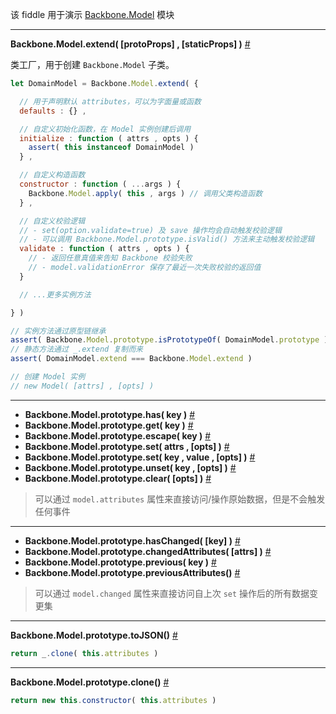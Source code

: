 该 fiddle 用于演示 [Backbone.Model](http://backbonejs.org/#Model) 模块

---

__Backbone.Model.extend( [protoProps] , [staticProps] )__ [#](http://backbonejs.org/#Model-extend)

类工厂，用于创建 `Backbone.Model` 子类。

```js
let DomainModel = Backbone.Model.extend( {

  // 用于声明默认 attributes，可以为字面量或函数
  defaults : {} ,

  // 自定义初始化函数，在 Model 实例创建后调用
  initialize : function ( attrs , opts ) {
    assert( this instanceof DomainModel )
  } ,

  // 自定义构造函数
  constructor : function ( ...args ) {
    Backbone.Model.apply( this , args ) // 调用父类构造函数
  } ,

  // 自定义校验逻辑
  // - set(option.validate=true) 及 save 操作均会自动触发校验逻辑
  // - 可以调用 Backbone.Model.prototype.isValid() 方法来主动触发校验逻辑
  validate : function ( attrs , opts ) {
    // - 返回任意真值来告知 Backbone 校验失败
    // - model.validationError 保存了最近一次失败校验的返回值
  }

  // ...更多实例方法

} )

// 实例方法通过原型链继承
assert( Backbone.Model.prototype.isPrototypeOf( DomainModel.prototype ) )
// 静态方法通过 _.extend 复制而来
assert( DomainModel.extend === Backbone.Model.extend )

// 创建 Model 实例
// new Model( [attrs] , [opts] )
```

---

- __Backbone.Model.prototype.has( key )__ [#](http://backbonejs.org/#Model-has)
- __Backbone.Model.prototype.get( key )__ [#](http://backbonejs.org/#Model-get)
- __Backbone.Model.prototype.escape( key )__ [#](http://backbonejs.org/#Model-escape)
- __Backbone.Model.prototype.set( attrs , [opts] )__ [#](http://backbonejs.org/#Model-set)
- __Backbone.Model.prototype.set( key , value , [opts] )__ [#](http://backbonejs.org/#Model-set)
- __Backbone.Model.prototype.unset( key , [opts] )__ [#](http://backbonejs.org/#Model-unset)
- __Backbone.Model.prototype.clear( [opts] )__ [#](http://backbonejs.org/#Model-clear)

> 可以通过 `model.attributes` 属性来直接访问/操作原始数据，但是不会触发任何事件

---

- __Backbone.Model.prototype.hasChanged( [key] )__ [#](http://backbonejs.org/#Model-hasChanged)
- __Backbone.Model.prototype.changedAttributes( [attrs] )__ [#](http://backbonejs.org/#Model-changedAttributes)
- __Backbone.Model.prototype.previous( key )__ [#](http://backbonejs.org/#Model-previous)
- __Backbone.Model.prototype.previousAttributes()__ [#](http://backbonejs.org/#Model-previousAttributes)

> 可以通过 `model.changed` 属性来直接访问自上次 `set` 操作后的所有数据变更集

---

__Backbone.Model.prototype.toJSON()__ [#](http://backbonejs.org/#Model-toJSON)

```js
return _.clone( this.attributes )
```

---

__Backbone.Model.prototype.clone()__ [#](http://backbonejs.org/#Model-clone)

```js
return new this.constructor( this.attributes )
```
